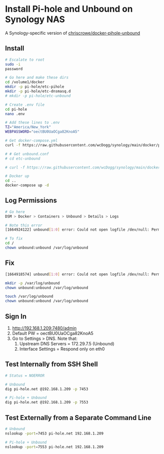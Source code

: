 # Install Pi-hole and Unbound on Synology NAS

A Synology-specific version of [chriscrowe/docker-pihole-unbound](https://github.com/chriscrowe/docker-pihole-unbound/tree/main/two-container)


## Install

```bash
# Escalate to root
sudo -i
password

# Go here and make these dirs
cd /volume1/docker
mkdir -p pi-hole/etc-pihole
mkdir -p pi-hole/etc-dnsmasq.d
# mkdir -p pi-hole/etc-unbound

# Create .env file
cd pi-hole
nano .env

# Add these lines to .env
TZ="America/New_York"
WEBPASSWORD="oectBU0UaOCga82KnoA5"

# Get docker-compose.yml
curl -f https://raw.githubusercontent.com/wcDogg/synology/main/docker/pi-hole/docker-compose.yml -o docker-compose.yml

# # Get unbound.conf
# cd etc-unbound

# curl -f https://raw.githubusercontent.com/wcDogg/synology/main/docker/pi-hole/etc-unbound/unbound.conf -o unbound.conf

# Docker up
cd ..
docker-compose up -d
```

## Log Permissions

```bash
# Go here
DSM > Docker > Containers > Unbound > Details > Logs

# Note this error
[1664924122] unbound[1:0] error: Could not open logfile /dev/null: Permission denied

# To fix
cd /
chown unbound:unbound /var/log/unbound
```

## Fix

```bash
[1664918574] unbound[1:0] error: Could not open logfile /dev/null: Permission denied

mkdir -p /var/log/unbound
chown unbound:unbound /var/log/unbound

touch /var/log/unbound
chown unbound:unbound /var/log/unbound
```


## Sign In

1. http://192.168.1.209:7480/admin
2. Default PW = oectBU0UaOCga82KnoA5
3. Go to Settings > DNS. Note that:
   1. Upstream DNS Servers = 172.29.7.5 (Unbound)
   2. Interface Settings = Respond only on eth0


## Test Internally from SSH Shell

```bash
# Status = NOERROR 

# Unbound
dig pi-hole.net @192.168.1.209 -p 7453

# Pi-hole + Unbound
dig pi-hole.net @192.168.1.209 -p 7553
```

## Test Externally from a Separate Command Line

```bash
# Unbound
nslookup -port=7453 pi-hole.net 192.168.1.209

# Pi-hole + Unbound
nslookup -port=7553 pi-hole.net 192.168.1.209
```

